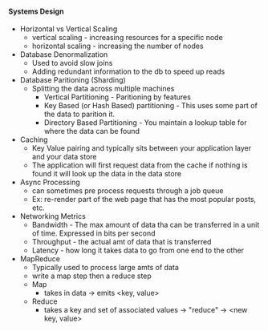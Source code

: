 #### Systems Design
* Horizontal vs Vertical Scaling
  * vertical scaling - increasing resources for a specific node
  * horizontal scaling - increasing the number of nodes
* Database Denormalization
  * Used to avoid slow joins
  * Adding redundant information to the db to speed up reads
* Database Paritioning (Sharding)
  * Splitting the data across multiple machines 
    * Vertical Partitioning - Paritioning by features
    * Key Based (or Hash Based) partitioning - This uses some part of the data
    to parition it. 
    * Directory Based Partitioning - You maintain a lookup table for where the
    data can be found
* Caching
  * Key Value pairing and typically sits between your application layer
  and your data store
  * The application will first request data from the cache if nothing is found
  it will look up the data in the data store
* Async Processing
  * can sometimes pre process requests through a job queue
  * Ex: re-render part of the web page that has the most popular posts, etc.
* Networking Metrics
  * Bandwidth - The max amount of data tha can be transferred in a unit
  of time. Expressed in bits per second
  * Throughput - the actual amt of data that is transferred
  * Latency - how long it takes data to go from one end to the other
* MapReduce
  * Typically used to process large amts of data
  * write a map step then a reduce step
  * Map
    * takes in data -> emits <key, value>
  * Reduce
    * takes a key and set of associated values -> "reduce" -> <new key, value>

